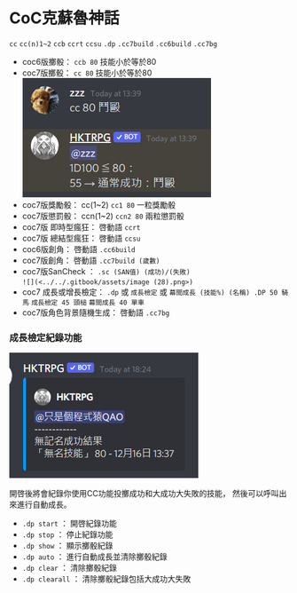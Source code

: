 # CoC克蘇魯神話

`cc` `cc(n)1~2` `ccb` `ccrt` `ccsu` `.dp` `.cc7build` `.cc6build` `.cc7bg`

* coc6版擲骰： `ccb 80` 技能小於等於80
* coc7版擲骰： `cc 80` 技能小於等於80\
  ![](<../../.gitbook/assets/image (43).png>)
* coc7版獎勵骰： cc(1\~2) `cc1 80` 一粒獎勵骰
* coc7版懲罰骰： ccn(1\~2) `ccn2 80` 兩粒懲罰骰
* coc7版 即時型瘋狂： 啓動語 `ccrt`
* coc7版 總結型瘋狂： 啓動語 `ccsu`
* coc6版創角： 啓動語 `.cc6build`
* coc7版創角： 啓動語 `.cc7build (歲數)`
* coc7版SanCheck ： `.sc (SAN值) (成功)/(失敗)`\
  ``![](<../../.gitbook/assets/image (28).png>)``
* coc7 成長或增長檢定： `.dp` 或 `成長檢定` 或 `幕間成長 (技能%) (名稱) .DP 50 騎馬` `成長檢定 45 頭槌` `幕間成長 40 單車`
* coc7版角色背景隨機生成： 啓動語 `.cc7bg`

### 成長檢定紀錄功能

![](<../../.gitbook/assets/image (27).png>)

開啓後將會紀錄你使用CC功能投擲成功和大成功大失敗的技能， 然後可以呼叫出來進行自動成長。

* `.dp start` ： 開啓紀錄功能
* `.dp stop` ： 停止紀錄功能
* `.dp show` ： 顯示擲骰紀錄
* `.dp auto` ： 進行自動成長並清除擲骰紀錄
* `.dp clear` ： 清除擲骰紀錄
* `.dp clearall` ： 清除擲骰紀錄包括大成功大失敗
